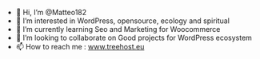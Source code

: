 - 👋 Hi, I’m @Matteo182
- 👀 I’m interested in WordPress, opensource, ecology and spiritual 
- 🌱 I’m currently learning Seo and Marketing for Woocommerce
- 💞️ I’m looking to collaborate on Good projects for WordPress ecosystem
- 📫 How to reach me : www.treehost.eu

<!---
Matteo182/Matteo182 is a ✨ special ✨ repository because its `README.md` (this file) appears on your GitHub profile.
You can click the Preview link to take a look at your changes.
--->
